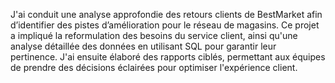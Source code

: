 J'ai conduit une analyse approfondie des retours clients de BestMarket afin d’identifier des pistes d’amélioration pour le réseau de magasins. Ce projet a impliqué la reformulation des besoins du service client, ainsi qu'une analyse détaillée des données en utilisant SQL pour garantir leur pertinence. J'ai ensuite élaboré des rapports ciblés, permettant aux équipes de prendre des décisions éclairées pour optimiser l'expérience client.
